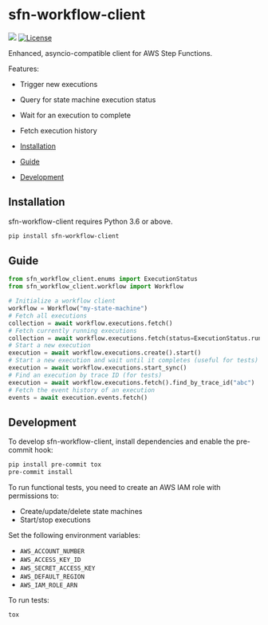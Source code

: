# sfn-workflow-client

[![](https://img.shields.io/pypi/v/sfn-workflow-client.svg)](https://pypi.org/pypi/sfn-workflow-client/) [![License](https://img.shields.io/badge/License-BSD%203--Clause-blue.svg)](https://opensource.org/licenses/BSD-3-Clause)

Enhanced, asyncio-compatible client for AWS Step Functions.

Features:

- Trigger new executions
- Query for state machine execution status
- Wait for an execution to complete
- Fetch execution history

- [Installation](#installation)
- [Guide](#guide)
- [Development](#development)

## Installation

sfn-workflow-client requires Python 3.6 or above.

```bash
pip install sfn-workflow-client
```

## Guide

```python
from sfn_workflow_client.enums import ExecutionStatus
from sfn_workflow_client.workflow import Workflow

# Initialize a workflow client
workflow = Workflow("my-state-machine")
# Fetch all executions
collection = await workflow.executions.fetch()
# Fetch currently running executions
collection = await workflow.executions.fetch(status=ExecutionStatus.running)
# Start a new execution
execution = await workflow.executions.create().start()
# Start a new execution and wait until it completes (useful for tests)
execution = await workflow.executions.start_sync()
# Find an execution by trace ID (for tests)
execution = await workflow.executions.fetch().find_by_trace_id("abc")
# Fetch the event history of an execution
events = await execution.events.fetch()
```

## Development

To develop sfn-workflow-client, install dependencies and enable the pre-commit hook:

```bash
pip install pre-commit tox
pre-commit install
```

To run functional tests, you need to create an AWS IAM role with permissions to:

- Create/update/delete state machines
- Start/stop executions

Set the following environment variables:

- `AWS_ACCOUNT_NUMBER`
- `AWS_ACCESS_KEY_ID`
- `AWS_SECRET_ACCESS_KEY`
- `AWS_DEFAULT_REGION`
- `AWS_IAM_ROLE_ARN`

To run tests:

```bash
tox
```
